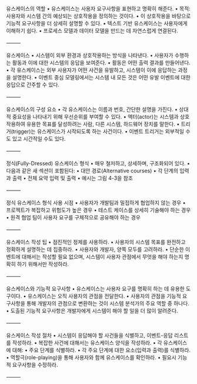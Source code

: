 유스케이스의 역할
	•	유스케이스는 사용자 요구사항을 표현하고 명확히 해준다.
	•	목적: 사용자와 시스템 간의 예상되는 상호작용을 정의하는 것이다.
	•	이 상호작용을 바탕으로 기능적 요구사항을 더 상세히 설명할 수 있다.
	•	텍스트 기반 유스케이스는 사용자에게 이해하기 쉽다.
	•	프로세스 모델과 데이터 모델을 만드는 데 자연스럽게 연결된다.

⸻

유스케이스
	•	시스템이 외부 환경과 상호작용하는 방식을 나타낸다.
	•	사용자가 수행하는 활동과 이에 대한 시스템의 응답을 보여준다.
	•	활동은 어떤 출력 결과를 만들어낸다.
	•	각 유스케이스는 외부 사용자가 어떤 사건을 유발하고, 시스템이 이에 응답하는 과정을 설명한다.
	•	이벤트 중심 모델링에서는 시스템 내 모든 것은 어떤 유발 이벤트에 대한 응답으로 간주할 수 있다.

⸻

유스케이스의 구성 요소
	•	각 유스케이스는 이름과 번호, 간단한 설명을 가진다.
	•	상대적 중요성을 나타내기 위해 우선순위를 부여할 수 있다.
	•	액터(actor)는 시스템과 상호작용하여 유용한 목표를 달성하려는 사람, 다른 시스템, 하드웨어 장치를 말한다.
	•	트리거(trigger)는 유스케이스가 시작되도록 하는 사건이다.
	•	이벤트 트리거는 외부적일 수도 있고 시간적일 수도 있다.

⸻

정식(Fully-Dressed) 유스케이스 형식
	•	매우 철저하고, 상세하며, 구조화되어 있다.
	•	다음과 같은 새 섹션이 포함된다:
	•	대안 경로(Alternative courses)
	•	각 단계의 입력과 출력
	•	전체 요약 입력 및 출력
	•	예시는 그림 4-3을 참조

⸻

정식 유스케이스 형식 사용 시점
	•	사용자가 개발팀과 밀접하게 협업하지 않는 경우
	•	프로젝트가 복잡하고 위험도가 높은 경우
	•	테스트 케이스를 상세히 기술해야 하는 경우
	•	원격 협업 팀이 사용자 요구를 구체적으로 공유해야 하는 경우

⸻

유스케이스 작성 팁
	•	점진적인 정제를 사용하라.
	•	사용자의 시스템 목표를 완전하고 정확하게 설명하는 데 집중하라.
	•	사용자와 개발자, 양쪽 모두를 고려하라.
	•	단순한 이벤트에 대해서는 작성할 필요 없으며, 시스템이 사용자 관점에서 무엇을 해야 하는지 명확히 하기 위해서만 작성하라.

⸻

유스케이스와 기능적 요구사항
	•	유스케이스는 사용자 요구를 명확히 하는 데 유용한 도구이다.
	•	유스케이스는 오직 사용자의 관점을 전달한다.
	•	사용자의 관점을 기능적 요구사항을 통해 개발자의 관점으로 변환하는 것이 시스템 분석가의 주요 역할 중 하나다.
	•	도출된 기능적 요구사항은 개발자에게 시스템이 해야 할 일을 더 많이 알려준다.

⸻

유스케이스 작성 절차
	•	시스템이 응답해야 할 사건들을 식별하고, 이벤트-응답 리스트를 작성하라.
	•	복잡한 사건에 대해서는 유스케이스 양식을 작성하라.
	•	각 유스케이스에 대해:
	•	주요 단계를 식별하라.
	•	각 주요 단계에 대한 요소(입력과 출력)를 식별하라.
	•	역할극(role-playing)을 통해 사용자와 함께 유스케이스를 확인하라.
	•	필요시 기능적 요구사항을 수정하라.

⸻
